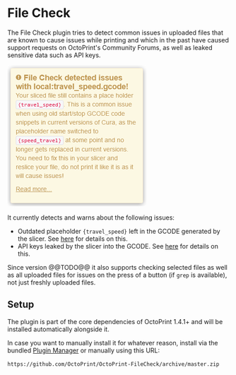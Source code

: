 # File Check

The File Check plugin tries to detect common issues in uploaded files that are known to cause
issues while printing and which in the past have caused support requests on OctoPrint's Community
Forums, as well as leaked sensitive data such as API keys.

![Screenshot](https://raw.githubusercontent.com/OctoPrint/OctoPrint-FileCheck/master/extras/screenshot.png)

It currently detects and warns about the following issues:

  * Outdated placeholder `{travel_speed}` left in the GCODE generated by the slicer. See
    [here](https://faq.octoprint.org/file-check-travel-speed) for details on this.
  * API keys leaked by the slicer into the GCODE. See
    [here](https://faq.octoprint.org/file-check-leaked-api-key) for details on this.

Since version @@TODO@@ it also supports checking selected files as well as all uploaded files for issues on
the press of a button (if `grep` is available), not just freshly uploaded files.

## Setup

The plugin is part of the core dependencies of OctoPrint 1.4.1+ and will be installed automatically alongside it.

In case you want to manually install it for whatever reason, install via the bundled
[Plugin Manager](https://docs.octoprint.org/en/master/bundledplugins/pluginmanager.html)
or manually using this URL:

    https://github.com/OctoPrint/OctoPrint-FileCheck/archive/master.zip
